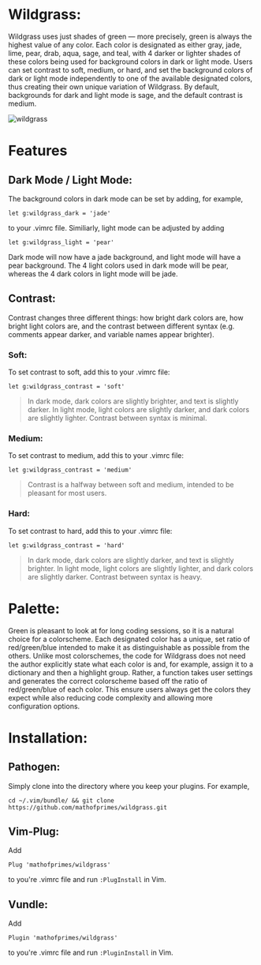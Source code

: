 # Wildgrass:

Wildgrass uses just shades of green &mdash; more precisely, green is always the highest value of any color. Each color is designated as either gray, jade, lime, pear, drab, aqua, sage, and teal, with 4 darker or lighter shades of these colors being used for background colors in dark or light mode. Users can set contrast to soft, medium, or hard, and set the background colors of dark or light mode independently to one of the available designated colors, thus creating their own unique variation of Wildgrass. By default, backgrounds for dark and light mode is sage, and the default contrast is medium.

![wildgrass](https://user-images.githubusercontent.com/74194607/169200607-27b595da-3dfd-43bd-b30e-a32fbd3eaaf6.gif)

# Features

## Dark Mode / Light Mode:

The background colors in dark mode can be set by adding, for example,

```
let g:wildgrass_dark = 'jade'
```

to your .vimrc file. Similiarly, light mode can be adjusted by adding

```
let g:wildgrass_light = 'pear'
```

Dark mode will now have a jade background, and light mode will have a pear background. The 4 light colors used in dark mode will be pear, whereas the 4 dark colors in light mode will be jade.

## Contrast:

Contrast changes three different things: how bright dark colors are, how bright light colors are, and the contrast between different syntax (e.g. comments appear darker, and variable names appear brighter).

### Soft:

To set contrast to soft, add this to your .vimrc file:

```
let g:wildgrass_contrast = 'soft'
```
> In dark mode, dark colors are slightly brighter, and text is slightly darker. In light mode, light colors are slightly darker, and dark colors are slightly lighter. Contrast between syntax is minimal. 

### Medium:

To set contrast to medium, add this to your .vimrc file:

```
let g:wildgrass_contrast = 'medium'
```
> Contrast is a halfway between soft and medium, intended to be pleasant for most users.

### Hard:

To set contrast to hard, add this to your .vimrc file:

```
let g:wildgrass_contrast = 'hard'
```
> In dark mode, dark colors are slightly darker, and text is slightly brighter. In light mode, light colors are slightly lighter, and dark colors are slightly darker. Contrast between syntax is heavy.

# Palette:

Green is pleasant to look at for long coding sessions, so it is a natural choice for a colorscheme. Each designated color has a unique, set ratio of red/green/blue intended to make it as distinguishable as possible from the others. Unlike most colorschemes, the code for Wildgrass does not need the author explicitly state what each color is and, for example, assign it to a dictionary and then a highlight group. Rather, a function takes user settings and generates the correct colorscheme based off the ratio of red/green/blue of each color. This ensure users always get the colors they expect while also reducing code complexity and allowing more configuration options.

# Installation:

## Pathogen:

Simply clone into the directory where you keep your plugins. For example, 

```
cd ~/.vim/bundle/ && git clone https://github.com/mathofprimes/wildgrass.git
```

## Vim-Plug:

Add 

```Plug 'mathofprimes/wildgrass'``` 

to you're .vimrc file and run ```:PlugInstall``` in Vim.

## Vundle: 

Add 

```Plugin 'mathofprimes/wildgrass'``` 

to you're .vimrc file and run ```:PluginInstall``` in Vim.
